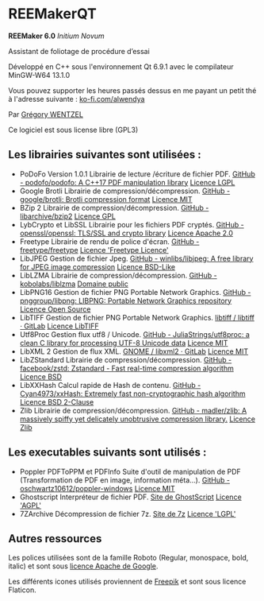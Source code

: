 # REEMakerQT
**REEMaker 6.0** *Initium Novum*


Assistant de foliotage de procédure d’essai

Développé en C++ sous l'environnement Qt 6.9.1 avec le compilateur MinGW-W64 13.1.0

Vous pouvez supporter les heures passés dessus en me payant un petit thé à l'adresse suivante : [ko-fi.com/alwendya](ko-fi.com/alwendya)

Par [Grégory WENTZEL](mailto:r6fri2zh@anonaddy.me)

Ce logiciel est sous license libre (GPL3)

## Les librairies suivantes sont utilisées :

  * PoDoFo Version 1.0.1
	Librairie de lecture /écriture de fichier PDF.
      [GitHub - podofo/podofo: A C++17 PDF manipulation library](https://github.com/podofo/podofo)
	[Licence LGPL](https://github.com/podofo/podofo#License-1-ov-file)
  * Google Brotli
	Librairie de compression/décompression.
      [GitHub - google/brotli: Brotli compression format](https://github.com/google/brotli)
	[Licence MIT](https://raw.githubusercontent.com/google/brotli/master/LICENSE)
  * BZip 2
	Librairie de compression/décompression.
      [GitHub - libarchive/bzip2](https://github.com/libarchive/bzip2)
	[Licence GPL](https://github.com/libarchive/bzip2?tab=License-1-ov-file#readme)
  * LybCrypto et LibSSL
	Librairie pour les fichiers PDF cryptés.
      [GitHub - openssl/openssl: TLS/SSL and crypto library](https://github.com/openssl/openssl)
	[Licence Apache 2.0](https://openssl-library.org/source/license/index.html)
  * Freetype
	Librairie de rendu de police d'écran.
      [GitHub - freetype/freetype](https://github.com/freetype/freetype)
	[Licence 'Freetype Licence'](https://gitlab.freedesktop.org/freetype/freetype/-/blob/master/docs/FTL.TXT)
  * LibJPEG
	Gestion de fichier Jpeg.
      [GitHub - winlibs/libjpeg: A free library for JPEG image compression](https://github.com/winlibs/libjpeg)
	[Licence BSD-Like](https://en.wikipedia.org/wiki/Libjpeg)
  * LibLZMA
	Librairie de compression/décompression.
      [GitHub - kobolabs/liblzma](https://github.com/kobolabs/liblzma)
	[Domaine public](https://github.com/kobolabs/liblzma/blob/master/COPYING)
  * LibPNG16
	Gestion de fichier PNG Portable Network Graphics.
      [GitHub - pnggroup/libpng: LIBPNG: Portable Network Graphics repository](https://github.com/pnggroup/libpng)
	[Licence Open Source](http://www.libpng.org/pub/png/src/libpng-LICENSE.txt)
  * LibTIFF
	Gestion de fichier PNG Portable Network Graphics.
      [libtiff / libtiff · GitLab](https://gitlab.com/libtiff/libtiff)
	[Licence LibTIFF](https://gitlab.com/libtiff/libtiff/-/raw/master/LICENSE.md)
  * Utf8Proc
	Gestion flux utf8 / Unicode.
      [GitHub - JuliaStrings/utf8proc: a clean C library for processing UTF-8 Unicode data](https://github.com/JuliaStrings/utf8proc)
	[Licence MIT](https://github.com/JuliaStrings/utf8proc?tab=License-1-ov-file#readme)
  * LibXML 2
	Gestion de flux XML.
      [GNOME / libxml2 · GitLab](https://gitlab.gnome.org/GNOME/libxml2)
	[Licence MIT](https://gitlab.gnome.org/GNOME/libxml2/-/raw/master/Copyright)
  * LibZStandard
	Librairie de compression/décompression.
      [GitHub - facebook/zstd: Zstandard - Fast real-time compression algorithm](https://github.com/facebook/zstd)
	[Licence BSD](https://raw.githubusercontent.com/facebook/zstd/refs/heads/dev/LICENSE)
  * LibXXHash
	Calcul rapide de Hash de contenu.
      [GitHub - Cyan4973/xxHash: Extremely fast non-cryptographic hash algorithm](https://github.com/Cyan4973/xxHash)
	[Licence BSD 2-Clause](https://raw.githubusercontent.com/Cyan4973/xxHash/refs/heads/dev/LICENSE)
  * Zlib
	Librairie de compression/décompression.
      [GitHub - madler/zlib: A massively spiffy yet delicately unobtrusive compression library.](https://github.com/madler/zlib)
	[Licence Zlib](https://www.zlib.net/zlib_license.html)

## Les executables suivants sont utilisés :

 * Poppler PDFToPPM et PDFInfo
	Suite d'outil de manipulation de PDF (Transformation de PDF en image, information méta...).
      [GitHub - oschwartz10612/poppler-windows](https://github.com/oschwartz10612/poppler-windows)
	[Licence MIT](https://raw.githubusercontent.com/oschwartz10612/poppler-windows/refs/heads/master/LICENSE)
  * Ghostscript
	Interpréteur de fichier PDF.
      [Site de GhostScript](https://artifex.com/products#ghostscript)
	[Licence 'AGPL'](https://artifex.com/licensing/gnu-agpl-v3)
  * 7ZArchive
	Décompression de fichier 7z.
      [Site de 7z](https://www.7-zip.org)
	[Licence 'LGPL'](https://www.7-zip.org/license.txt)

## Autres ressources

Les polices utilisées sont de la famille Roboto (Regular, monospace, bold, italic) et sont sous [licence Apache de Google](https://github.com/google/fonts/blob/main/apache/roboto/LICENSE.txt).

Les différents icones utilisés proviennent de [Freepik](https://www.flaticon.com/authors/freepik) et sont sous licence Flaticon.
